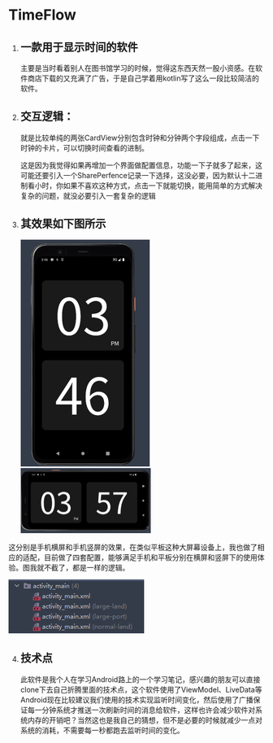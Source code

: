 # TimeFlow

1. ## 一款用于显示时间的软件 

   主要是当时看着别人在图书馆学习的时候，觉得这东西天然一股小资感。在软件商店下载的又充满了广告，于是自己学着用kotlin写了这么一段比较简洁的软件。

2. ## 交互逻辑：

   就是比较单纯的两张CardView分别包含时钟和分钟两个字段组成，点击一下时钟的卡片，可以切换时间查看的进制。

   这是因为我觉得如果再增加一个界面做配置信息，功能一下子就多了起来，这可能还要引入一个SharePerfence记录一下选择，这没必要，因为默认十二进制看小时，你如果不喜欢这种方式，点击一下就能切换，能用简单的方式解决复杂的问题，就没必要引入一套复杂的逻辑

3. ## 其效果如下图所示

   

   <img src=".\show_img\img1.png" style="zoom:50%;" />

   <img src=".\show_img\img2.png" style="zoom:25%;" />

这分别是手机横屏和手机竖屏的效果，在类似平板这种大屏幕设备上，我也做了相应的适配，目前做了四套配置，能够满足手机和平板分别在横屏和竖屏下的使用体验。图我就不截了，都是一样的逻辑。

<img src=".\show_img\img3.png" style="zoom:100%;" />

4. ## 技术点

   此软件是我个人在学习Android路上的一个学习笔记，感兴趣的朋友可以直接clone下去自己折腾里面的技术点，这个软件使用了ViewModel、LiveData等Android现在比较建议我们使用的技术实现监听时间变化，然后使用了广播保证每一分钟系统才推送一次刷新时间的消息给软件，这样也许会减少软件对系统内存的开销吧？当然这也是我自己的猜想，但不是必要的时候就减少一点对系统的消耗，不需要每一秒都跑去监听时间的变化。